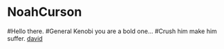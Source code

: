 # NoahCurson
#Hello there.
#General Kenobi you are a bold one…
#Crush him make him suffer.
[david](https://noahcurson.github.io/david.html)
